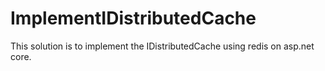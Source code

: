 # ImplementIDistributedCache
 This solution is to implement the IDistributedCache using redis on asp.net core.
